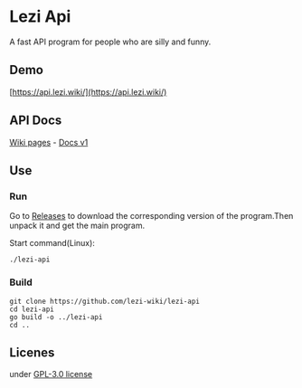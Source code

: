 # Lezi Api

A fast API program for people who are silly and funny.

## Demo

[https://api.lezi.wiki/](https://api.lezi.wiki/)

## API Docs

[Wiki pages](https://github.com/lezi-wiki/lezi-api/wiki) - [Docs v1](https://github.com/lezi-wiki/lezi-api/wiki/LeziAPI-Docs-v1)

## Use

### Run

Go to [Releases](https://github.com/lezi-wiki/lezi-api/releases) to download the corresponding version of the program.Then unpack it and get the main program.

Start command(Linux):

```shell
./lezi-api
```

### Build

```shell
git clone https://github.com/lezi-wiki/lezi-api
cd lezi-api
go build -o ../lezi-api
cd ..
```

## Licenes

under [GPL-3.0 license](https://github.com/lezi-wiki/lezi-api/blob/master/LICENSE)
